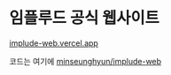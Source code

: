 # 임플루드 공식 웹사이트
[implude-web.vercel.app](https://implude-web.vercel.app)

코드는 여기에 [minseunghyun/implude-web](https://github.com/minseunghyun/implude-web)
